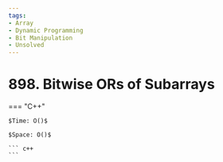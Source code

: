 ```yaml
---
tags:
- Array
- Dynamic Programming
- Bit Manipulation
- Unsolved
---
```



# 898. Bitwise ORs of Subarrays

=== "C++"

    $Time: O()$

    $Space: O()$

    ``` c++
    ```